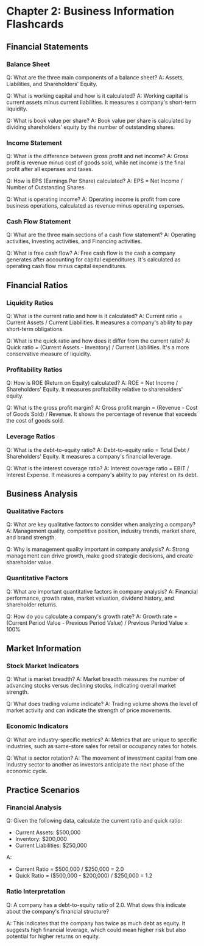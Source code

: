 # Chapter 2: Business Information Flashcards

## Financial Statements

### Balance Sheet
Q: What are the three main components of a balance sheet?
A: Assets, Liabilities, and Shareholders' Equity.

Q: What is working capital and how is it calculated?
A: Working capital is current assets minus current liabilities. It measures a company's short-term liquidity.

Q: What is book value per share?
A: Book value per share is calculated by dividing shareholders' equity by the number of outstanding shares.

### Income Statement
Q: What is the difference between gross profit and net income?
A: Gross profit is revenue minus cost of goods sold, while net income is the final profit after all expenses and taxes.

Q: How is EPS (Earnings Per Share) calculated?
A: EPS = Net Income / Number of Outstanding Shares

Q: What is operating income?
A: Operating income is profit from core business operations, calculated as revenue minus operating expenses.

### Cash Flow Statement
Q: What are the three main sections of a cash flow statement?
A: Operating activities, Investing activities, and Financing activities.

Q: What is free cash flow?
A: Free cash flow is the cash a company generates after accounting for capital expenditures. It's calculated as operating cash flow minus capital expenditures.

## Financial Ratios

### Liquidity Ratios
Q: What is the current ratio and how is it calculated?
A: Current ratio = Current Assets / Current Liabilities. It measures a company's ability to pay short-term obligations.

Q: What is the quick ratio and how does it differ from the current ratio?
A: Quick ratio = (Current Assets - Inventory) / Current Liabilities. It's a more conservative measure of liquidity.

### Profitability Ratios
Q: How is ROE (Return on Equity) calculated?
A: ROE = Net Income / Shareholders' Equity. It measures profitability relative to shareholders' equity.

Q: What is the gross profit margin?
A: Gross profit margin = (Revenue - Cost of Goods Sold) / Revenue. It shows the percentage of revenue that exceeds the cost of goods sold.

### Leverage Ratios
Q: What is the debt-to-equity ratio?
A: Debt-to-equity ratio = Total Debt / Shareholders' Equity. It measures a company's financial leverage.

Q: What is the interest coverage ratio?
A: Interest coverage ratio = EBIT / Interest Expense. It measures a company's ability to pay interest on its debt.

## Business Analysis

### Qualitative Factors
Q: What are key qualitative factors to consider when analyzing a company?
A: Management quality, competitive position, industry trends, market share, and brand strength.

Q: Why is management quality important in company analysis?
A: Strong management can drive growth, make good strategic decisions, and create shareholder value.

### Quantitative Factors
Q: What are important quantitative factors in company analysis?
A: Financial performance, growth rates, market valuation, dividend history, and shareholder returns.

Q: How do you calculate a company's growth rate?
A: Growth rate = (Current Period Value - Previous Period Value) / Previous Period Value × 100%

## Market Information

### Stock Market Indicators
Q: What is market breadth?
A: Market breadth measures the number of advancing stocks versus declining stocks, indicating overall market strength.

Q: What does trading volume indicate?
A: Trading volume shows the level of market activity and can indicate the strength of price movements.

### Economic Indicators
Q: What are industry-specific metrics?
A: Metrics that are unique to specific industries, such as same-store sales for retail or occupancy rates for hotels.

Q: What is sector rotation?
A: The movement of investment capital from one industry sector to another as investors anticipate the next phase of the economic cycle.

## Practice Scenarios

### Financial Analysis
Q: Given the following data, calculate the current ratio and quick ratio:
- Current Assets: $500,000
- Inventory: $200,000
- Current Liabilities: $250,000

A: 
- Current Ratio = $500,000 / $250,000 = 2.0
- Quick Ratio = ($500,000 - $200,000) / $250,000 = 1.2

### Ratio Interpretation
Q: A company has a debt-to-equity ratio of 2.0. What does this indicate about the company's financial structure?

A: This indicates that the company has twice as much debt as equity. It suggests high financial leverage, which could mean higher risk but also potential for higher returns on equity. 